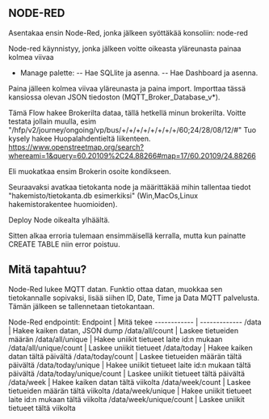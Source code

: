 ## NODE-RED

Asentakaa ensin Node-Red, jonka jälkeen syöttäkää konsoliin: node-red

Node-red käynnistyy, jonka jälkeen voitte oikeasta yläreunasta painaa kolmea viivaa 
- Manage palette: 
-- Hae SQLlite ja asenna.
-- Hae Dashboard ja asenna.

Paina jälleen kolmea viivaa yläreunasta ja paina import. Importtaa tässä kansiossa olevan JSON tiedoston (MQTT_Broker_Database_v*).

Tämä Flow hakee Brokerilta dataa, tällä hetkellä minun brokerilta. Voitte testata jollain muulla, esim 
"/hfp/v2/journey/ongoing/vp/bus/+/+/+/+/+/+/+/+/60;24/28/08/12/#" 
Tuo kysely hakee Huopalahdentieltä liikenteen.
https://www.openstreetmap.org/search?whereami=1&query=60.20109%2C24.88266#map=17/60.20109/24.88266

Eli muokatkaa ensim Brokerin osoite kondikseen.

Seuraavaksi avatkaa tietokanta node ja määrittäkää mihin tallentaa tiedot "hakemisto/tietokanta.db esimerkiksi" (Win,MacOs,Linux hakemistorakentee huomioiden).

Deploy Node oikealta ylhäältä.

Sitten alkaa erroria tulemaan ensimmäisellä kerralla, mutta kun painatte CREATE TABLE niin error poistuu. 


## Mitä tapahtuu?

Node-Red lukee MQTT datan. Funktio ottaa datan, muokkaa sen tietokannalle sopivaksi, lisää siihen ID, Date, Time ja Data MQTT palvelusta. Tämän jälkeen se tallennetaan tietokantaan. 

Node-Red endpointit:
Endpoint | Mitä tekee
------------ | -------------
/data | Hakee kaiken datan, JSON dump
/data/all/count | Laskee tietueiden määrän
/data/all/unique | Hakee uniikit tietueet laite id:n mukaan
/data/all/unique/count | Laskee uniikit tietueet
/data/today |  Hakee kaiken datan tältä päivältä
/data/today/count | Laskee tietueiden määrän tältä päivältä
/data/today/unique | Hakee uniikit tietueet laite id:n mukaan tältä päivältä
/data/today/unique/count | Laskee uniikit tietueet tältä päivältä
/data/week | Hakee kaiken datan tältä viikolta
/data/week/count | Laskee tietueiden määrän tältä viikolta
/data/week/unique | Hakee uniikit tietueet laite id:n mukaan tältä viikolta
/data/week/unique/count | Laskee uniikit tietueet tältä viikolta


